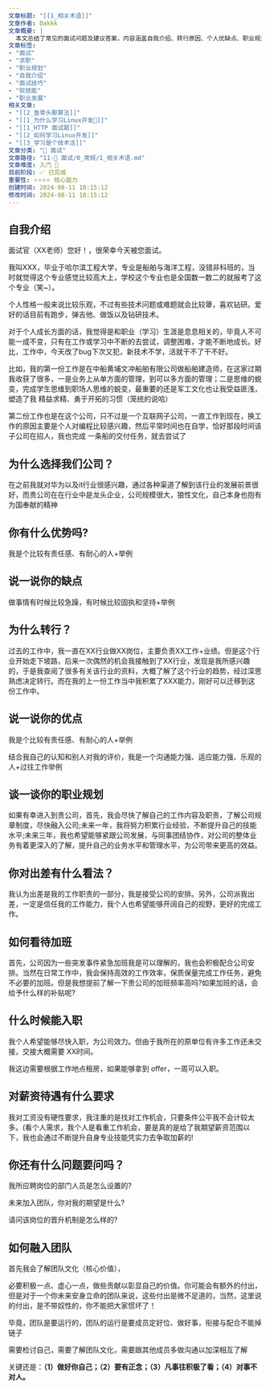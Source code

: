 ```yaml
---
文章标题: "[[1_相关术语]]" 
文章作者: Dakkk
文章概要: |
  本文总结了常见的面试问题及建议答案，内容涵盖自我介绍、转行原因、个人优缺点、职业规划及对工作环境的看法。旨在帮助求职者高效准备面试，展示个人素质与职业态度。
文章标签:
- "面试"
- "求职"
- "职业规划"
- "自我介绍"
- "面试技巧"
- "软技能"
- "职业发展"
相关文章:
- "[[2_鱼骨头聊算法]]"
- "[[1_为什么学习Linux开发📕]]"
- "[[1_HTTP 面试题]]"
- "[[2_如何学习Linux开发]]"
- "[[3_学习是个技术活]]"
文章分类: "🎉 面试"
文章路径: "11-🎉 面试/0_常规/1_相关术语.md"
文章难度: 入门 🌱
目前阶段: ✅ 已完成
重要性: ⭐⭐⭐⭐ 核心能力
创建时间: 2024-08-11 18:15:12
修改时间: 2024-08-11 18:15:12
---
```


## 自我介绍

面试官（XX老师）您好！，很荣幸今天被您面试。

我叫XXX，毕业于哈尔滨工程大学，专业是船舶与海洋工程，没错非科班的，当时就觉得这个专业感觉比较高大上，学校这个专业也是全国数一数二的就报考了这个专业（笑~）。

个人性格一般来说比较乐观，不过有些技术问题或难题就会比较犟，喜欢钻研。爱好的话目前有跑步，弹吉他、做饭以及钻研技术。

对于个人成长方面的话，我觉得是和职业（学习）生涯是息息相关的，毕竟人不可能一成不变，只有在工作或学习中不断的去尝试，调整困难，才能不断地成长。好比，工作中，今天改了bug下次又犯，新技术不学，活就干不了干不好。

比如，我的第一份工作是在中船黄埔文冲船舶有限公司做船舶建造师，在这家过期我收获了很多，一是业务上从单方面的管理，到可以多方面的管理；二是思维的蜕变，完成学生思维到职场人思维的蜕变，最重要的还是军工文化也让我受益匪浅，塑造了我 精益求精、勇于开拓的习惯（笼统的说哈）

第二份工作也是在这个公司，只不过是一个互联网子公司，一直工作到现在，换工作的原因主要是个人对编程比较感兴趣，然后平常时间也在自学，恰好那段时间该子公司在招人，我也完成 一条船的交付任务，就去尝试了

## 为什么选择我们公司？

在之前我就对华为以及it行业很感兴趣，通过各种渠道了解到该行业的发展前景很好，而贵公司在在行业中是龙头企业，公司规模很大，狼性文化，自己本身也抱有为国奉献的精神

## 你有什么优势吗?

我是个比较有责任感、有耐心的人+举例

## 说一说你的缺点

做事情有时候比较急躁，有时候比较固执和坚持+举例

## 为什么转行？

过去的工作中，我一直在XX行业做XX岗位，主要负责XX工作+业绩。但是这个行业开始走下坡路，后来一次偶然的机会我接触到了XX行业，发现是我所感兴趣的，于是我查阅了很多有关该行业的资料，大概了解了这个行业的趋势，经过深思熟虑决定转行。而在我的上一份工作当中我积累了XXX能力，刚好可以迁移到这份工作中。

## 说一说你的优点

我是个比较有责任感、有耐心的人+举例

结合我自己的认知和别人对我的评价，我是一个沟通能力强、适应能力强、乐观的人+过往工作举例
## 谈一谈你的职业规划

如果有幸进入到贵公司，首先，我会尽快了解自己的工作内容及职责，了解公司规章制度，尽快融入公司;未来一年，我将努力积累行业经验，不断提升自己的技能水平;未来三年，我也希望能够紧跟公司发展，与同事团结协作，对公司的整体业务有着更深入的了解，提升自己的业务水平和管理水平，为公司带来更高的效益。

## 你对出差有什么看法？

我认为出差是我的工作职责的一部分，我是接受公司的安排。另外，公司派我出差，一定是信任我的工作能力，我个人也希望能够开阔自己的视野，更好的完成工作。

## 如何看待加班

首先，公司因为一些突发事件紧急加班我是可以理解的，我也会积极配合公司安排。当然在日常工作中，我会保持高效的工作效率，保质保量完成工作任务，避免不必要的加班。但是我想提前了解一下贵公司的加班频率高吗?如果加班的话，会给予什么样的补贴呢?

## 什么时候能入职

我个人希望能够尽快入职，为公司效力。但由于我所在的原单位有许多工作还未交接，交接大概需要 XX时间。

我这边需要根据工作地点租房，如果能够拿到 offer，一周可以入职。

## 对薪资待遇有什么要求

我对工资没有硬性要求，我注重的是找对工作机会，只要条件公平我不会计较太多。(看个人需求，我个人是看重工作机会，要是真的是给了我期望薪资范围以下，我也会通过不断提升自身专业技能凭实力去争取加薪的!

## 你还有什么问题要问吗？

我所应聘岗位的部门人员是怎么设置的?

未来加入团队，你对我的期望是什么?

请问该岗位的晋升机制是怎么样的?

## 如何融入团队

首先我会了解团队文化（核心价值），

必要积极一点、虚心一点，做些贡献以彰显自己的价值。你可能会有额外的付出，但是对于一个你未来安身立命的团队来说，这些付出是微不足道的，当然，这里说的付出，是不带奴性的，你不能把大家惯坏了！

毕竟，团队是要运行的，团队的运行是要成员定好位、做好事，衔接与配合不能掉链子

需要检讨自己，需要了解团队文化，需要跟其他成员多做沟通以加深相互了解

关键还是：**（1）做好你自己；（2）要有正念；（3）凡事往积极了看；（4）对事不对人。**